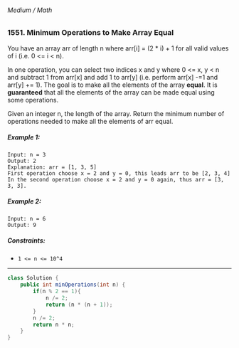 ###### Medium / Math

### 1551. Minimum Operations to Make Array Equal

You have an array arr of length n where arr[i] = (2 * i) + 1 for all valid values of i (i.e. 0 <= i < n).

In one operation, you can select two indices x and y where 0 <= x, y < n and subtract 1 from arr[x] and add 1 to arr[y] (i.e. perform arr[x] -=1 and arr[y] += 1). The goal is to make all the elements of the array **equal**. It is **guaranteed** that all the elements of the array can be made equal using some operations.

Given an integer n, the length of the array. Return the minimum number of operations needed to make all the elements of arr equal.

 

##### Example 1:
```
Input: n = 3
Output: 2
Explanation: arr = [1, 3, 5]
First operation choose x = 2 and y = 0, this leads arr to be [2, 3, 4]
In the second operation choose x = 2 and y = 0 again, thus arr = [3, 3, 3].
```
##### Example 2:
```
Input: n = 6
Output: 9
``` 

##### Constraints:

- `1 <= n <= 10^4`

***

```java
class Solution {
    public int minOperations(int n) {
        if(n % 2 == 1){
            n /= 2;
            return (n * (n + 1));
        }        
        n /= 2;
        return n * n;
    }
}
```
